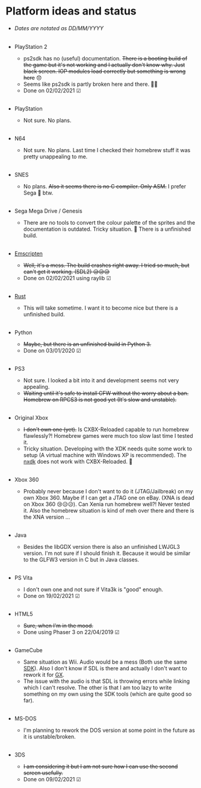 # Platform ideas and status

- ###### Dates are notated as DD/MM/YYYY

- PlayStation 2
  - ps2sdk has no (useful) documentation. ~~There is a booting build of the game but it's not working and I actually don't know why. Just black screen. IOP modules load correctly but something is wrong here~~ 😞<br/>
  - Seems like ps2sdk is partly broken here and there. 🤔😮
  - Done on 02/02/2021 &#x2611;
    <br/>
    <br/>
- PlayStation
  - Not sure. No plans.
    <br/>
    <br/>
- N64
  - Not sure. No plans. Last time I checked their homebrew stuff it was pretty unappealing to me.
    <br/>
    <br/>
- SNES
  - No plans. ~~Also it seems there is no C compiler. Only ASM.~~ I prefer Sega 💙 btw.
    <br/>
    <br/>
- Sega Mega Drive / Genesis
  - There are no tools to convert the colour palette of the sprites and the documentation is outdated. Tricky situation. 😬 There is a unfinished build.
    <br/>
    <br/>
- [Emscripten](https://emscripten.org/index.html)
  - ~~Well, it's a mess. The build crashes right away. I tried so much, but can't get it working. (SDL2) 😥😥😥~~<br/>
  - Done on 02/02/2021 using raylib &#x2611;
    <br/>
    <br/>
- [Rust](https://www.rust-lang.org/)
  - This will take sometime. I want it to become nice but there is a unfinished build.
    <br/>
    <br/>
- Python
  - ~~Maybe, but there is an unfinished build in Python 3.~~<br/>
  - Done on 03/01/2020 &#x2611;
    <br/>
    <br/>
- PS3
  - Not sure. I looked a bit into it and development seems not very appealing.
  - ~~Waiting until it's safe to install CFW without the worry about a ban.~~ ~~Homebrew on RPCS3 is not good yet (It's slow and unstable).~~
    <br/>
    <br/>
- Original Xbox
  - ~~I don't own one (yet).~~ Is CXBX-Reloaded capable to run homebrew flawlessly?! Homebrew games were much too slow last time I tested it.
  - Tricky situation. Developing with the XDK needs quite some work to setup (A virtual machine with Windows XP is recommended). The [nxdk](https://github.com/XboxDev/nxdk) does not work with CXBX-Reloaded. 🙁
    <br/>
    <br/>
- Xbox 360
  - Probably never because I don't want to do it (JTAG/Jailbreak) on my own Xbox 360. Maybe if I can get a JTAG one on eBay. (XNA is dead on Xbox 360 😢😥😥). Can Xenia run homebrew well?! Never tested it. Also the homebrew situation is kind of meh over there and there is the XNA version ...
    <br/>
    <br/>
- Java
  - Besides the libGDX version there is also an unfinished LWJGL3 version. I'm not sure if I should finish it. Because it would be similar to the GLFW3 version in C but in Java classes.
    <br/>
    <br/>
- PS Vita
  - I don't own one and not sure if Vita3k is "good" enough.
  - Done on 19/02/2021 &#x2611;
    <br/>
    <br/>
- HTML5
  - ~~Sure, when I'm in the mood.~~<br/>
  - Done using Phaser 3 on 22/04/2019 &#x2611;
    <br/>
    <br/>
- GameCube
  - Same situation as Wii. Audio would be a mess (Both use the same [SDK](https://devkitpro.org/wiki/Getting_Started)). Also I don't know if SDL is there and actually I don't want to rework it for [GX](https://devkitpro.org/wiki/libogc/GX).
  - The issue with the audio is that SDL is throwing errors while linking which I can't resolve. The other is that I am too lazy to write something on my own using the SDK tools (which are quite good so far).
    <br/>
    <br/>
- MS-DOS
  - I'm planning to rework the DOS version at some point in the future as it is unstable/broken.
    <br/>
    <br/>
- 3DS
  - ~~I am considering it but I am not sure how I can use the second screen usefully.~~
  - Done on 09/02/2021 &#x2611;
